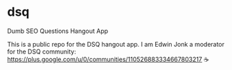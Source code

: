 dsq
===

Dumb SEO Questions Hangout App

This is a public repo for the DSQ hangout app. I am Edwin Jonk a moderator for the DSQ community: https://plus.google.com/u/0/communities/110526883334667803217 :coffee:

